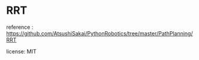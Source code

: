 # RRT
reference : https://github.com/AtsushiSakai/PythonRobotics/tree/master/PathPlanning/RRT

license: MIT
